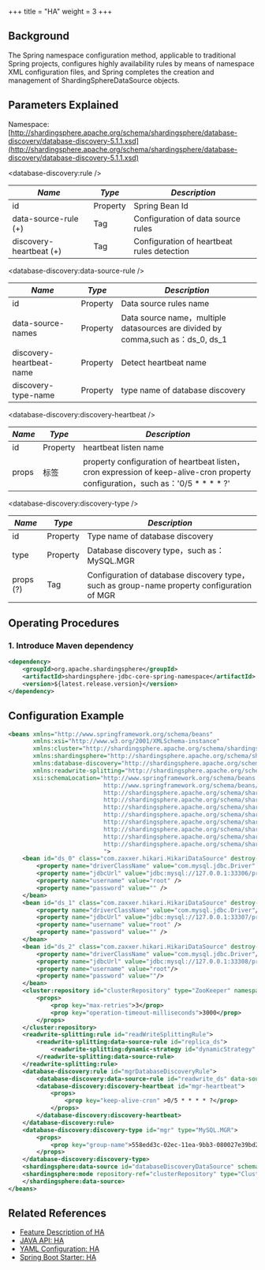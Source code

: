 +++
title = "HA"
weight = 3
+++

## Background

The Spring namespace configuration method, applicable to traditional Spring projects, configures highly availability rules by means of namespace XML configuration files, and Spring completes the creation and management of ShardingSphereDataSource objects.

## Parameters Explained

Namespace: [http://shardingsphere.apache.org/schema/shardingsphere/database-discovery/database-discovery-5.1.1.xsd](http://shardingsphere.apache.org/schema/shardingsphere/database-discovery/database-discovery-5.1.1.xsd)

\<database-discovery:rule />

| *Name*                  | *Type* | *Description*               |
| ----------------------- | ------ | ------------------ |
| id                      | Property   | Spring Bean Id      |
| data-source-rule (+)    | Tag   | Configuration of data source rules |
| discovery-heartbeat (+) | Tag   | Configuration of heartbeat rules detection |

\<database-discovery:data-source-rule />

| *Name*                       | *Type* | *Description*                                      |
| --------------------------- | ----- | ------------------------------------------ |
| id                          | Property  | Data source rules name  |
| data-source-names           | Property  | Data source name，multiple datasources are divided by comma,such as：ds_0, ds_1  |
| discovery-heartbeat-name    | Property  | Detect heartbeat name|
| discovery-type-name         | Property  | type name of database discovery |

\<database-discovery:discovery-heartbeat />

| *Name*                       | *Type* | *Description*                                      |
| --------------------------- | ----- | ------------------------------------------  |
| id                          | Property  | heartbeat listen name                                 |
| props                       | 标签  | property configuration of heartbeat listen，cron expression of keep-alive-cron property configuration，such as：'0/5 * * * * ?'  |

\<database-discovery:discovery-type />

| *Name*     | *Type* | *Description*                                    |
| --------- | ----- | ----------------------------------------- |
| id        | Property  | Type name of database discovery|
| type      | Property  | Database discovery type，such as：MySQL.MGR               |
| props (?) | Tag  | Configuration of database discovery type，such as group-name property configuration of MGR |

## Operating Procedures

### 1. Introduce Maven dependency

```xml
<dependency>
    <groupId>org.apache.shardingsphere</groupId>
    <artifactId>shardingsphere-jdbc-core-spring-namespace</artifactId>
    <version>${latest.release.version}</version>
</dependency>
``` 

## Configuration Example

```xml  
<beans xmlns="http://www.springframework.org/schema/beans"
       xmlns:xsi="http://www.w3.org/2001/XMLSchema-instance"
       xmlns:cluster="http://shardingsphere.apache.org/schema/shardingsphere/mode-repository/cluster"
       xmlns:shardingsphere="http://shardingsphere.apache.org/schema/shardingsphere/datasource"
       xmlns:database-discovery="http://shardingsphere.apache.org/schema/shardingsphere/database-discovery"
       xmlns:readwrite-splitting="http://shardingsphere.apache.org/schema/shardingsphere/readwrite-splitting"
       xsi:schemaLocation="http://www.springframework.org/schema/beans
                           http://www.springframework.org/schema/beans/spring-beans.xsd
                           http://shardingsphere.apache.org/schema/shardingsphere/database-discovery
                           http://shardingsphere.apache.org/schema/shardingsphere/database-discovery/database-discovery.xsd
                           http://shardingsphere.apache.org/schema/shardingsphere/readwrite-splitting
                           http://shardingsphere.apache.org/schema/shardingsphere/readwrite-splitting/readwrite-splitting.xsd
                           http://shardingsphere.apache.org/schema/shardingsphere/mode-repository/cluster
                           http://shardingsphere.apache.org/schema/shardingsphere/mode-repository/cluster/repository.xsd
                           http://shardingsphere.apache.org/schema/shardingsphere/datasource
                           http://shardingsphere.apache.org/schema/shardingsphere/datasource/datasource.xsd
                           ">
    <bean id="ds_0" class="com.zaxxer.hikari.HikariDataSource" destroy-method="close">
        <property name="driverClassName" value="com.mysql.jdbc.Driver" />
        <property name="jdbcUrl" value="jdbc:mysql://127.0.0.1:33306/primary_demo_ds?serverTimezone=UTC&amp;useSSL=false&amp;useUnicode=true&amp;characterEncoding=UTF-8" />
        <property name="username" value="root" />
        <property name="password" value="" />
    </bean>
    <bean id="ds_1" class="com.zaxxer.hikari.HikariDataSource" destroy-method="close">
        <property name="driverClassName" value="com.mysql.jdbc.Driver"/>
        <property name="jdbcUrl" value="jdbc:mysql://127.0.0.1:33307/primary_demo_ds?serverTimezone=UTC&amp;useSSL=false&amp;useUnicode=true&amp;characterEncoding=UTF-8" />
        <property name="username" value="root" />
        <property name="password" value="" />
    </bean>
    <bean id="ds_2" class="com.zaxxer.hikari.HikariDataSource" destroy-method="close">
        <property name="driverClassName" value="com.mysql.jdbc.Driver"/>
        <property name="jdbcUrl" value="jdbc:mysql://127.0.0.1:33308/primary_demo_ds?useSSL=false"/>
        <property name="username" value="root"/>
        <property name="password" value=""/>
    </bean>
    <cluster:repository id="clusterRepository" type="ZooKeeper" namespace="governance" server-lists="localhost:2181">
        <props>
            <prop key="max-retries">3</prop>
            <prop key="operation-timeout-milliseconds">3000</prop>
        </props>
    </cluster:repository>
    <readwrite-splitting:rule id="readWriteSplittingRule">
        <readwrite-splitting:data-source-rule id="replica_ds">
            <readwrite-splitting:dynamic-strategy id="dynamicStrategy" auto-aware-data-source-name="readwrite_ds" />
        </readwrite-splitting:data-source-rule>
    </readwrite-splitting:rule>
    <database-discovery:rule id="mgrDatabaseDiscoveryRule">
        <database-discovery:data-source-rule id="readwrite_ds" data-source-names="ds_0,ds_1,ds_2" discovery-heartbeat-name="mgr-heartbeat" discovery-type-name="mgr" />
        <database-discovery:discovery-heartbeat id="mgr-heartbeat">
            <props>
                <prop key="keep-alive-cron" >0/5 * * * * ?</prop>
            </props>
        </database-discovery:discovery-heartbeat>
    </database-discovery:rule>
    <database-discovery:discovery-type id="mgr" type="MySQL.MGR">
        <props>
            <prop key="group-name">558edd3c-02ec-11ea-9bb3-080027e39bd2</prop>
        </props>
    </database-discovery:discovery-type>
    <shardingsphere:data-source id="databaseDiscoveryDataSource" schema-name="database-discovery-db" data-source-names="ds_0, ds_1, ds_2" rule-refs="readWriteSplittingRule, mgrDatabaseDiscoveryRule">
    <shardingsphere:mode repository-ref="clusterRepository" type="Cluster" />
    </shardingsphere:data-source>
</beans>
```

## Related References

- [Feature Description of HA](/en/features/ha/)
- [JAVA API: HA](/en/user-manual/shardingsphere-jdbc/java-api/rules/ha/)
- [YAML Configuration: HA](/en/user-manual/shardingsphere-jdbc/yaml-config/rules/ha/)
- [Spring Boot Starter: HA](/en/user-manual/shardingsphere-jdbc/spring-boot-starter/rules/ha/)
